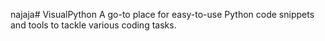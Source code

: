 najaja# VisualPython
A go-to place for easy-to-use Python code snippets and tools to tackle various coding tasks.
